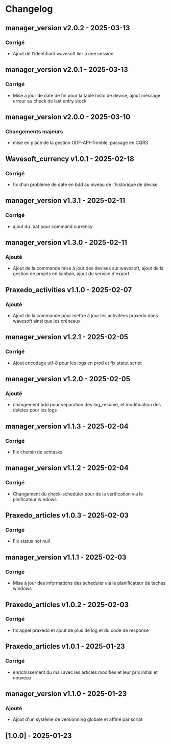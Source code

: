 # Changelog
## manager_version v2.0.2 - 2025-03-13

### Corrigé
- Ajout de l'identifiant wavesoft  lier a une session

## manager_version v2.0.1 - 2025-03-13

### Corrigé
- Mise a jour de date de fin pour la table histo de devise, ajout message erreur au check de last entry stock

## manager_version v2.0.0 - 2025-03-10

### Changements majeurs
- mise en place de la gestion ODF-API-Trimble, passage en CQRS

## Wavesoft_currency v1.0.1 - 2025-02-18

### Corrigé
- fix d'un probleme de date en bdd au niveau de l'historique de devise

## manager_version v1.3.1 - 2025-02-11

### Corrigé
- ajout du .bat pour command currency

## manager_version v1.3.0 - 2025-02-11

### Ajouté
- Ajout de la commande mise à jour des devises sur wavesoft, ajout de la gestion de projets en kanban, ajout du service d'export

## Praxedo_activities v1.1.0 - 2025-02-07

### Ajouté
- Ajout de la commande pour mettre à jour les activitées praxedo dans wavesoft ainsi que les créneaux

## manager_version v1.2.1 - 2025-02-05

### Corrigé
- Ajout encodage utf-8 pour les logs en prod et fix statut script

## manager_version v1.2.0 - 2025-02-05

### Ajouté
- changement bdd pour separation des log_resume, et modification des deletes pour les logs

## manager_version v1.1.3 - 2025-02-04

### Corrigé
- Fix chemin de schtasks

## manager_version v1.1.2 - 2025-02-04

### Corrigé
- Changement du check-scheduler pour de la vérification via le plnificateur windows

## Praxedo_articles v1.0.3 - 2025-02-03

### Corrigé
- Fix status not null

## manager_version v1.1.1 - 2025-02-03

### Corrigé
- Mise à jour des informations des scheduler via le planificateur de taches windows

## Praxedo_articles v1.0.2 - 2025-02-03

### Corrigé
- fix appel praxedo et ajout de plus de log et du code de response

## Praxedo_articles v1.0.1 - 2025-01-23

### Corrigé
- enrichissement du mail avec les articles modifiés et leur prix initial et nouveau

## manager_version v1.1.0 - 2025-01-23

### Ajouté
- Ajout d'un système de versionning globale et affiné par script

## [1.0.0] - 2025-01-23